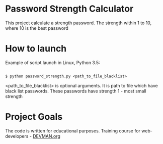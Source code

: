# Password Strength Calculator
This project calculate a strength password. The strength within 1 to 10, where 10 is the best password
 
# How to launch
Example of script launch in Linux, Python 3.5:
```#!bash

$ python password_strength.py <path_to_file_blacklist>

```

<path_to_file_blacklist> is optional arguments. It is path to file which have black list passwords. These passwords have strength 1 - most small strength

# Project Goals

The code is written for educational purposes. Training course for web-developers - [DEVMAN.org](https://devman.org)
